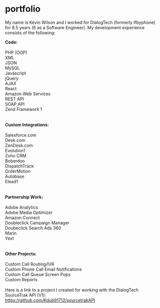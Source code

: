 portfolio
=========

My name is Kevin Wilson and I worked for DialogTech (formerly Ifbyphone) for 8.5 years (6 as a Software Engineer).  My development experience consists of the following:

<b>Code:</b>
<br><br>
PHP (OOP)<br>
XML<br>
JSON<br>
MySQL<br>
Javascript<br>
jQuery<br>
AJAX<br>
React<br>
Amazon Web Services<br>
REST API<br>
SOAP API<br>
Zend Framework 1<br>
<br><br>
<b>Custom Integrations:</b>
<br><br>
Salesforce.com<br>
Desk.com<br>
ZenDesk.com<br>
Evolution1<br>
Zoho CRM<br>
Boberdoo<br>
DispatchTrack<br>
OrderMotion<br>
Autobase<br>
Elead1<br>
<br><br>
<b>Partnership Work:</b>
<br><br>
Adobe Analytics<br>
Adobe Media Optimizer<br>
Amazon Connect<br>
Doubleclick Campaign Manager<br>
Doubeclick Search Ads 360<br>
Marin<br>
Yext<br>
<br><br>
<b>Other Projects:</b>
<br><br>
Custom Call Routing/IVR<br>
Custom Phone Call Email Notifications<br>
Custom Call Queue Screen Pops<br>
Custom Reports
<br><br>
Here is a link to a project I created for working with the DialogTech SourceTrak API (V1):
<br>
https://github.com/Kdub91712/sourcetrakAPI
